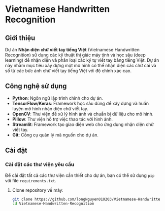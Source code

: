 # Vietnamese Handwritten Recognition

## Giới thiệu

Dự án **Nhận diện chữ viết tay tiếng Việt** (Vietnamese Handwritten Recognition) sử dụng các kỹ thuật thị giác máy tính và học sâu (deep learning) để nhận diện và phân loại các ký tự viết tay bằng tiếng Việt. Dự án này nhằm mục tiêu xây dựng một mô hình có thể nhận diện các chữ cái và số từ các bức ảnh chữ viết tay tiếng Việt với độ chính xác cao.

## Công nghệ sử dụng

- **Python**: Ngôn ngữ lập trình chính cho dự án.
- **TensorFlow/Keras**: Framework học sâu dùng để xây dựng và huấn luyện mô hình nhận diện chữ viết tay.
- **OpenCV**: Thư viện để xử lý hình ảnh và chuẩn bị dữ liệu cho mô hình.
- **Pillow**: Thư viện hỗ trợ việc thao tác với hình ảnh.
- **Streamlit**: Framework tạo giao diện web cho ứng dụng nhận diện chữ viết tay.
- **Git**: Công cụ quản lý mã nguồn cho dự án.

## Cài đặt

### Cài đặt các thư viện yêu cầu

Để cài đặt tất cả các thư viện cần thiết cho dự án, bạn có thể sử dụng `pip` với file `requirements.txt`.

1. Clone repository về máy:
   ```bash
   git clone https://github.com/longNguyen010203/Vietnamese-Handwritten-Recognition.git
   cd Vietnamese-Handwritten-Recognition